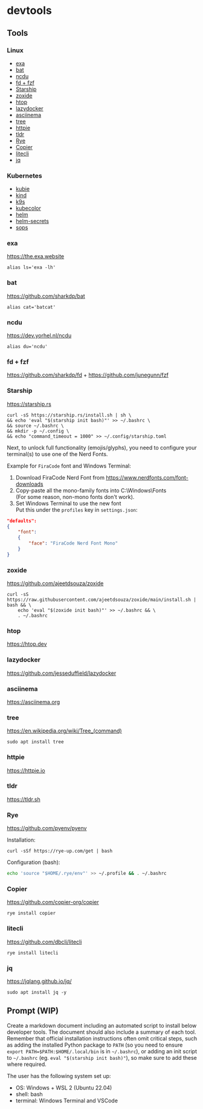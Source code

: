 # devtools

## Tools

### Linux

- [exa](#exa)
- [bat](#bat)
- [ncdu](#ncdu)
- [fd + fzf](#fd--fzf)
- [Starship](#starship)
- [zoxide](#zoxide)
- [htop](#htop)  
- [lazydocker](#lazydocker)
- [asciinema](#asciinema)
- [tree](#tree)
- [httpie](#httpie)
- [tldr](#tldr)
- [Rye](#rye)
- [Copier](#copier)
- [litecli](#litecli)
- [jq](#jq)

### Kubernetes

- [kubie](https://github.com/sbstp/kubie)
- [kind](https://github.com/kubernetes-sigs/kind)
- [k9s](https://github.com/derailed/k9s)
- [kubecolor](https://github.com/hidetatz/kubecolor)
- [helm](https://helm.sh)
- [helm-secrets](https://github.com/jkroepke/helm-secrets)
- [sops](https://github.com/getsops/sops)

### exa

<https://the.exa.website>

`alias ls='exa -lh'`

### bat

<https://github.com/sharkdp/bat>

`alias cat='batcat'`

### ncdu

<https://dev.yorhel.nl/ncdu>

`alias du='ncdu'`

### fd + fzf

<https://github.com/sharkdp/fd> + <https://github.com/junegunn/fzf>

### Starship

<https://starship.rs>

```console
curl -sS https://starship.rs/install.sh | sh \
&& echo 'eval "$(starship init bash)"' >> ~/.bashrc \
&& source ~/.bashrc \
&& mkdir -p ~/.config \
&& echo "command_timeout = 1000" >> ~/.config/starship.toml
```

Next, to unlock full functionality (emojis/glyphs), you need to configure your terminal(s) to use one of the Nerd Fonts.

Example for `FiraCode` font and Windows Terminal:

1. Download FiraCode Nerd Font from <https://www.nerdfonts.com/font-downloads>
2. Copy-paste all the mono-family fonts into C:\\Windows\Fonts  
(For some reason, non-mono fonts don't work).
3. Set Windows Terminal to use the new font  
Put this under the `profiles` key in `settings.json`:

```json
"defaults": 
{
    "font": 
    {
        "face": "FiraCode Nerd Font Mono"
    }
}
```

### zoxide

<https://github.com/ajeetdsouza/zoxide>

```console
curl -sS https://raw.githubusercontent.com/ajeetdsouza/zoxide/main/install.sh | bash && \
    echo 'eval "$(zoxide init bash)"' >> ~/.bashrc && \
    . ~/.bashrc
```

### htop

<https://htop.dev>

### lazydocker

<https://github.com/jesseduffield/lazydocker>

### asciinema

<https://asciinema.org>

### tree

<https://en.wikipedia.org/wiki/Tree_(command)>

`sudo apt install tree`

### httpie

<https://httpie.io>

### tldr

<https://tldr.sh>

### Rye

<https://github.com/pyenv/pyenv>

Installation:

```console
curl -sSf https://rye-up.com/get | bash
```

Configuration (bash):
```bash
echo 'source "$HOME/.rye/env"' >> ~/.profile && . ~/.bashrc
```

### Copier

<https://github.com/copier-org/copier>

```console
rye install copier
```

### litecli

<https://github.com/dbcli/litecli>

```console
rye install litecli
```

### jq

<https://jqlang.github.io/jq/>

```console
sudo apt install jq -y
```

## Prompt (WIP)

Create a markdown document including an automated script to install below developer tools. The document should also include a summary of each tool. Remember that official installation instructions often omit critical steps, such as adding the installed Python package to `PATH` (so you need to ensure `export PATH=$PATH:$HOME/.local/bin` is in `~/.bashrc`), or adding an init script to `~/.bashrc` (eg. `eval "$(starship init bash)"`), so make sure to add these where required.

The user has the following system set up:

- OS: Windows + WSL 2 (Ubuntu 22.04)
- shell: bash
- terminal: Windows Terminal and VSCode
